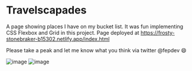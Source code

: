 # Travelscapades
A page showing places I have on my bucket list. It was fun implementing CSS Flexbox and Grid in this project. Page deployed at https://frosty-stonebraker-b15302.netlify.app/index.html

Please take a peak and let me know what you think via twitter @fepdev 😄


![image](https://user-images.githubusercontent.com/90649300/148326659-653d3243-84cd-401b-b808-8785c9fae6c6.png)
![image](https://user-images.githubusercontent.com/90649300/148326706-fc3ca0bd-18ca-4ac4-b13d-4e1281f34dd5.png)
